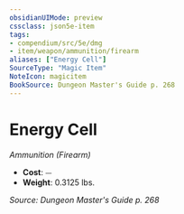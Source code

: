 ```yaml
---
obsidianUIMode: preview
cssclass: json5e-item
tags:
- compendium/src/5e/dmg
- item/weapon/ammunition/firearm
aliases: ["Energy Cell"]
SourceType: "Magic Item"
NoteIcon: magicitem
BookSource: Dungeon Master's Guide p. 268
---
```

# Energy Cell
*Ammunition (Firearm)*  

- **Cost**: ⏤
- **Weight**: 0.3125 lbs.

*Source: Dungeon Master's Guide p. 268*